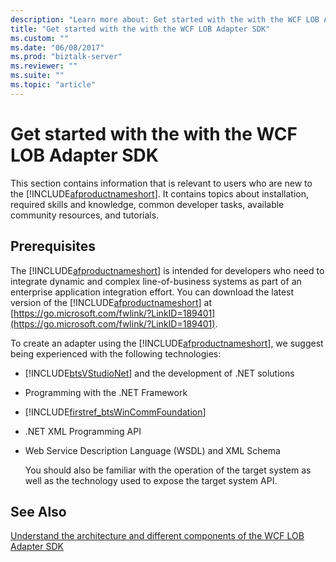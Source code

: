 ```yaml
---
description: "Learn more about: Get started with the with the WCF LOB Adapter SDK"
title: "Get started with the with the WCF LOB Adapter SDK"
ms.custom: ""
ms.date: "06/08/2017"
ms.prod: "biztalk-server"
ms.reviewer: ""
ms.suite: ""
ms.topic: "article"
---
```

# Get started with the with the WCF LOB Adapter SDK
This section contains information that is relevant to users who are new to the [!INCLUDE[afproductnameshort](../../includes/afproductnameshort-md.md)]. It contains topics about installation, required skills and knowledge, common developer tasks, available community resources, and tutorials.

## Prerequisites

The [!INCLUDE[afproductnameshort](../../includes/afproductnameshort-md.md)] is intended for developers who need to integrate dynamic and complex line-of-business systems as part of an enterprise application integration effort. You can download the latest version of the [!INCLUDE[afproductnameshort](../../includes/afproductnameshort-md.md)] at [https://go.microsoft.com/fwlink/?LinkID=189401](https://go.microsoft.com/fwlink/?LinkID=189401).

 To create an adapter using the [!INCLUDE[afproductnameshort](../../includes/afproductnameshort-md.md)], we suggest being experienced with the following technologies:

- [!INCLUDE[btsVStudioNet](../../includes/btsvstudionet-md.md)] and the development of .NET solutions

- Programming with the .NET Framework

- [!INCLUDE[firstref_btsWinCommFoundation](../../includes/firstref-btswincommfoundation-md.md)]

- .NET XML Programming API

- Web Service Description Language (WSDL) and XML Schema

  You should also be familiar with the operation of the target system as well as the technology used to expose the target system API.


## See Also
[Understand the architecture and different components of the WCF LOB Adapter SDK](understand-the-architecture-and-different-components-of-the-wcf-lob-adapter-sdk.md)
